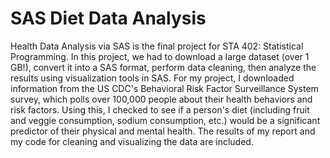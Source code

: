 # SAS Diet Data Analysis
Health Data Analysis via SAS is the final project for STA 402: Statistical Programming. In this project, we had to download a large dataset (over 1 GB!), convert it into a SAS format, perform data cleaning, then analyze the results using visualization tools in SAS. For my project, I downloaded information from the US CDC's Behavioral Risk Factor Surveillance System survey, which polls over 100,000 people about their health behaviors and risk factors. Using this, I checked to see if a person's diet (including fruit and veggie consumption, sodium consumption, etc.) would be a significant predictor of their physical and mental health. The results of my report and my code for cleaning and visualizing the data are included.
